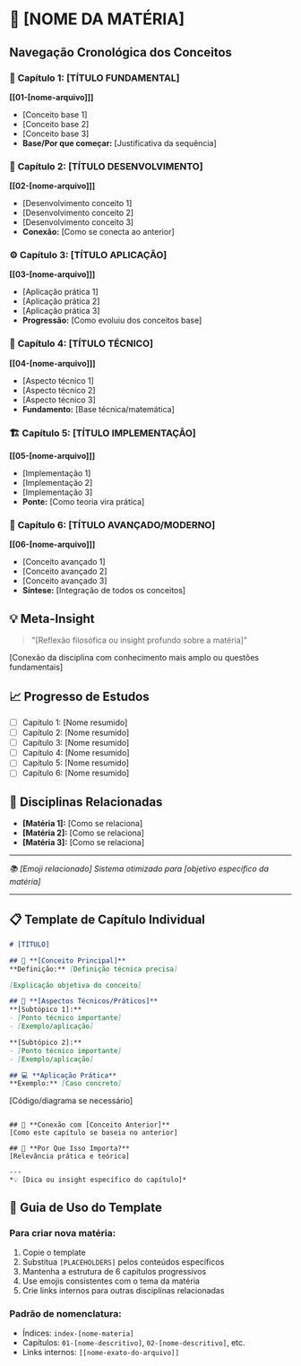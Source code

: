 # 📖 [NOME DA MATÉRIA]

## Navegação Cronológica dos Conceitos

### 🎯 **Capítulo 1: [TÍTULO FUNDAMENTAL]**
**[[01-[nome-arquivo]]]**
- [Conceito base 1]
- [Conceito base 2]  
- [Conceito base 3]
- **Base/Por que começar:** [Justificativa da sequência]

### 🧩 **Capítulo 2: [TÍTULO DESENVOLVIMENTO]**
**[[02-[nome-arquivo]]]**
- [Desenvolvimento conceito 1]
- [Desenvolvimento conceito 2]
- [Desenvolvimento conceito 3]
- **Conexão:** [Como se conecta ao anterior]

### ⚙️ **Capítulo 3: [TÍTULO APLICAÇÃO]**
**[[03-[nome-arquivo]]]**
- [Aplicação prática 1]
- [Aplicação prática 2]
- [Aplicação prática 3]
- **Progressão:** [Como evoluiu dos conceitos base]

### 🔧 **Capítulo 4: [TÍTULO TÉCNICO]**
**[[04-[nome-arquivo]]]**
- [Aspecto técnico 1]
- [Aspecto técnico 2]
- [Aspecto técnico 3]
- **Fundamento:** [Base técnica/matemática]

### 🏗️ **Capítulo 5: [TÍTULO IMPLEMENTAÇÃO]**
**[[05-[nome-arquivo]]]**
- [Implementação 1]
- [Implementação 2]
- [Implementação 3]
- **Ponte:** [Como teoria vira prática]

### 🌟 **Capítulo 6: [TÍTULO AVANÇADO/MODERNO]**
**[[06-[nome-arquivo]]]**
- [Conceito avançado 1]
- [Conceito avançado 2]
- [Conceito avançado 3]
- **Síntese:** [Integração de todos os conceitos]

## 💡 Meta-Insight
> "[Reflexão filosófica ou insight profundo sobre a matéria]"

[Conexão da disciplina com conhecimento mais amplo ou questões fundamentais]

## 📈 Progresso de Estudos
- [ ] Capítulo 1: [Nome resumido]
- [ ] Capítulo 2: [Nome resumido]
- [ ] Capítulo 3: [Nome resumido]
- [ ] Capítulo 4: [Nome resumido]
- [ ] Capítulo 5: [Nome resumido]
- [ ] Capítulo 6: [Nome resumido]

## 🔗 Disciplinas Relacionadas
- **[Matéria 1]:** [Como se relaciona]
- **[Matéria 2]:** [Como se relaciona]
- **[Matéria 3]:** [Como se relaciona]

---
*📚 [Emoji relacionado] Sistema otimizado para [objetivo específico da matéria]*

---

## 📋 Template de Capítulo Individual

```markdown
# [TÍTULO]

## 🎯 **[Conceito Principal]**
**Definição:** [Definição técnica precisa]

[Explicação objetiva do conceito]

## 🔧 **[Aspectos Técnicos/Práticos]**
**[Subtópico 1]:**
- [Ponto técnico importante]
- [Exemplo/aplicação]

**[Subtópico 2]:**
- [Ponto técnico importante]
- [Exemplo/aplicação]

## 💻 **Aplicação Prática**
**Exemplo:** [Caso concreto]
```
[Código/diagrama se necessário]
```

## 🔗 **Conexão com [Conceito Anterior]**
[Como este capítulo se baseia no anterior]

## 🧠 **Por Que Isso Importa?**
[Relevância prática e teórica]

---
*💡 [Dica ou insight específico do capítulo]*
```

## 🎨 Guia de Uso do Template

### **Para criar nova matéria:**
1. Copie o template
2. Substitua `[PLACEHOLDERS]` pelos conteúdos específicos
3. Mantenha a estrutura de 6 capítulos progressivos
4. Use emojis consistentes com o tema da matéria
5. Crie links internos para outras disciplinas relacionadas

### **Padrão de nomenclatura:**
- Índices: `index-[nome-materia]`
- Capítulos: `01-[nome-descritivo]`, `02-[nome-descritivo]`, etc.
- Links internos: `[[nome-exato-do-arquivo]]`